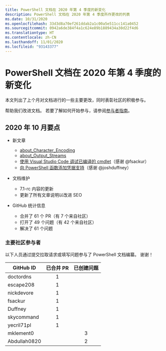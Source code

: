 ```yaml
---
title: PowerShell 文档在 2020 年第 4 季度的新变化
description: PowerShell 文档在 2020 年第 4 季度所作更改的列表
ms.date: 10/31/2020
ms.openlocfilehash: 33d3d8a70ef261ddab2a1c00a5e511cc141a0452
ms.sourcegitcommit: 0942a6de384f4a1c624e89b1889434a30d22f4d6
ms.translationtype: HT
ms.contentlocale: zh-CN
ms.lasthandoff: 11/01/2020
ms.locfileid: "93143377"
---
```

# <a name="whats-new-in-powershell-docs-for-2020-q4"></a>PowerShell 文档在 2020 年第 4 季度的新变化

本文列出了上个月对文档进行的一些主要更改，同时表彰社区的积极参与。

帮助我们改进文档。 若要了解如何开始参与，请参阅[参与者指南][contrib]。

<!-- Link references -->
[contrib]: contributing/overview.md
<!--------------------->

## <a name="2020-october-highlights"></a>2020 年 10 月要点

- 新文章
  - [about_Character_Encoding](/powershell/module/microsoft.powershell.core/about/about_character_encoding)
  - [about_Output_Streams](/powershell/module/microsoft.powershell.core/about/about_output_streams)
  - [使用 Visual Studio Code 调试已编译的 cmdlet](/powershell/scripting/dev-cross-plat/vscode/using-vscode-for-debugging-compiled-cmdlets)（感谢 @fsackur）
  - [向 PowerShell 函数添加凭据支持](/powershell/scripting/learn/deep-dives/add-credentials-to-powershell-functions)（感谢 @joshduffney）

- 文档维护
  - 7\.1-rc 内容的更新
  - 更新了所有文章说明以改进 SEO

- GitHub 统计信息
  - 合并了 61 个 PR（有 7 个来自社区）
  - 打开了 49 个问题（有 42 个来自社区）
  - 解决了 61 个问题

### <a name="top-community-contributors"></a>主要社区参与者

以下人员通过提交拉取请求或填写问题参与了 PowerShell 文档编纂。 谢谢！

|  GitHub ID   | 已合并 PR | 已创建问题 |
| ------------ | :--------: | :-----------: |
| doctordns    |     1      |               |
| escape208    |     1      |               |
| nickdevore   |     1      |               |
| fsackur      |     1      |               |
| Duffney      |     1      |               |
| skycommand   |     1      |               |
| yecril71pl   |     1      |               |
| mklement0    |            |       3       |
| Abdullah0820 |            |       2       |